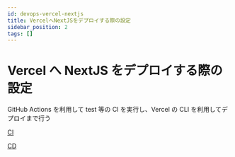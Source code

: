 ```yaml
---
id: devops-vercel-nextjs
title: VercelへNextJSをデプロイする際の設定
sidebar_position: 2
tags: []
---
```


# Vercel へ NextJS をデプロイする際の設定

GitHub Actions を利用して test 等の CI を実行し、Vercel の CLI を利用してデプロイまで行う

[CI](https://zenn.dev/hayato94087/books/6a55108faa37ba/viewer/d-05-03-00)

[CD](https://zenn.dev/hayato94087/books/6a55108faa37ba/viewer/d-05-04-00)
